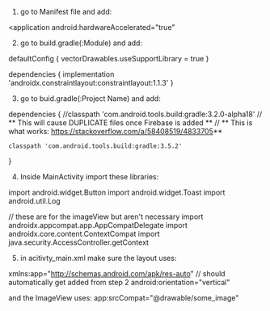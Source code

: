 
1. go to Manifest file and add:

<application
    android:hardwareAccelerated="true"
>

2. go to build.gradle(:Module) and add:

defaultConfig {
    vectorDrawables.useSupportLibrary = true
}

dependencies {
    implementation 'androidx.constraintlayout:constraintlayout:1.1.3'
}

3. go to buid.gradle(:Project Name) and add:

dependencies {
    //classpath 'com.android.tools.build:gradle:3.2.0-alpha18' // ** This will cause DUPLICATE files once Firebase is added **
    // ** This is what works: https://stackoverflow.com/a/58408519/4833705**

    classpath 'com.android.tools.build:gradle:3.5.2'
}

4. Inside MainActivity import these libraries:

import android.widget.Button
import android.widget.Toast
import android.util.Log

// these are for the imageView but aren't necessary
import androidx.appcompat.app.AppCompatDelegate
import androidx.core.content.ContextCompat
import java.security.AccessController.getContext

5. in acitivty_main.xml make sure the layout uses:

xmlns:app="http://schemas.android.com/apk/res-auto" // should automatically get added from step 2
android:orientation="vertical"

 and the ImageView uses:
app:srcCompat="@drawable/some_image"
